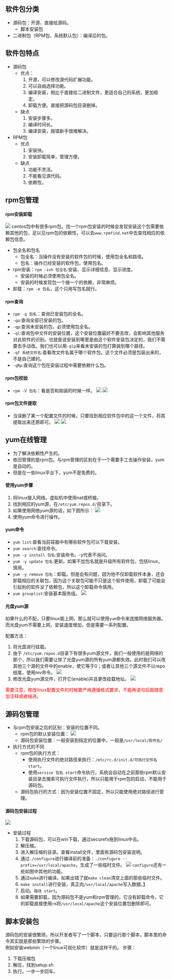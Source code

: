 ## 软件包分类
- 源码包：开源、直接给源码。
  - 脚本安装包
- 二进制包（RPM包、系统默认包）：编译后的包。

## 软件包特点
- 源码包
  - 优点：
    1. 开源，可以修改源代码扩展功能。
    2. 可以自由选择功能。
    3. 编译安装，相比于直接给二进制文件，更适合自己的系统，更加稳定。
    4. 卸载方便。直接把源码包目录删掉。
  - 缺点
    1. 安装步骤多。
    2. 编译时间长。
    3. 编译安装，报错新手很难解决。
- RPM包
  - 优点
    1. 安装快。
    2. 安装卸载简单，管理方便。
  - 缺点
    1. 功能不灵活。
    2. 不能看见源代码。
    3. 依赖性。

## rpm包管理
#### rpm安装卸载
![](../截图/截屏2020-03-1819.24.44.png)
centos包中有很多rpm包，找一个rpm包安装的时候会发现安装这个包需要依赖其他的包，足以见rpm包的依赖性，可以去`www.rpmfind.net`中去查找相应的依赖包信息。

- 包全名和包名
  - 包全名：当操作没有安装的软件包的时候，使用包全名和路径。
  - 包名：操作已经安装的软件包，使用包名。
- rpm安装：`rpm -ivh 包全名`:安装、显示详细信息、显示进度。
  - 安装的时候必须使用包全名。
  - 安装的时候发现包一个接一个的依赖，非常麻烦。
- 卸载：`rpm -e 包名`，这个只用写包名就行。

#### rpm查询
- `rpm -q 包名`：查询已安装包的全名。
- `-qa`:查询全部已安装的包。
- `-qp`:查询未安装的包，必须使用包全名。
- `-ql`:查询包中文件的安装位置，这个安装位置最好不要去改，会影响其他服务对此软件的识别。也就是说安装到哪里是由这个软件安装包决定的，我们不需要去手动改。我们也可以用`-qlp`来看未安装的包打算装到哪个路径。
- `-qf 系统文件名`:查看改文件名属于哪个软件包。这个文件必须是包装出来的，不是自己建的。
- `-qRp`:查询这个包在安装过程中需要依赖什么包。

#### rpm包校验
- `rpm -V 包名`：看是否和刚装的时候一样。
    ![](../截图/截屏2020-03-1821.37.12.png)
    ![](../截图/截屏2020-03-1821.38.12.png)

#### rpm包文件提取
- 当误删了某一个配置文件的时候，只要找到相应软件包中的这一个文件，将其提取出来还原即可。
![](../截图/截屏2020-03-1821.45.47.png)
![](../截图/截屏2020-03-1821.47.23.png)

## yum在线管理
- 为了解决依赖性产生的。
- 依旧管理的是rpm包。与rpm管理的区别在于一个需要手工去操作安装，yum是自动的。
- 但是在一些linux平台下，yum不是免费的。

#### 使用yum步骤
1. 将linux接入网络。虚拟机中使用nat或桥接。
2. 找到相应的yum源，在`/etc/yum.repos.d/`目录下。
3. 如果使用网络yum源的话，如下图所示：
    ![](../截图/截屏2020-03-1910.50.30.png)
4. 使用yum命令进行操作。

#### yum命令
- `yum list`:查看当前容器中有哪些软件包可以下载安装。
- `yum search`:查找命令。
- `yum -y install 包名`:安装命令。-y代表不询问。
- `yum -y update 包名`:更新。如果不加包名就是升级所有软件包，包括linux，慎用。
- `yum -y remove 包名`：卸载。但是会有问题，因为他不仅卸载软件本身，还会卸载相应的关联包，因为这个关联包可能不只是这个软件使用，卸载了可能会引起别的软件没了依赖包，所以这个卸载命令慎用。
- `yum grouplist`:安装基本服务组。
  ![](/截图/截屏2020-03-1911.17.14.png)

#### 光盘yum源
如果什么的不配，只要linux能上网，那么就可以使用`yum`命令来连接网络服务器。<br>而光盘yum不需要上网，安装速度增加，但是需要一系列配置。

配置方法：
1. 将光盘进行挂载。
2. 由于 `/etc/yum.repos.d`目录下有很多yum源文件，我们一般使用的是网络的那个，所以我们需要让除了光盘yum源的所有yum源都失效。此时我们可以改其他三个源的文件中的enable，使它等于0；或者让其他三个源文件不以repo结尾，使用mv命令。
   ![](../截图/截屏2020-03-1911.53.11.png)
3. 修改光盘yum源文件，打开它(enable)并且更改挂载地址。
   ![](../截图/截屏2020-03-1911.53.58.png) 

<font color=red>需要注意，修改linux配置文件的时候要严格遵循格式要求，不能再语句后面随意加注释或者缩进。</font>

## 源码包管理
- 与rpm包安装之后的区别：安装的位置不同。
  - rpm包的默认安装位置：
    ![](../截图/截屏2020-03-1912.35.45.png)
  - 源码包安装位置：一般安装到指定的位置中，一般是`/usr/local/软件名/`
- 执行方式的不同
  - rpm包的执行方式：
    - 使用执行文件的绝对路径来执行：`/etc/rc.d/init.d/可执行文件名  start`。
    - 使用`service 包名 start`命令执行，系统会自动在之前那些rpm默认安装目录去搜索可执行文件执行，所以只能用于rpm包的启动，不能用于源码包。
  - 源码包执行的方式：因为安装位置不固定，所以只能使用绝对路径进行管理。
#### 源码包安装过程
![](../截图/截屏2020-03-1913.29.03.png)
- 安装过程
  1. 下载源码包，可以在win下载，通过securefx拖到linux中去。
  2. 解压缩。
  3. 进入解压缩的目录。查看install文件，里面有源码包安装说明。
  4. 通过`./configure`进行编译前的准备：`./configure --prefix=/usr/local/apache`，生成了一些临时文件。
   ![](../截图/截屏2020-03-1919.30.54.png)
   `configure`还有一些如图中其他的功能。
  5. 通过`make`进行编译。如果出错了就`make clean`清空上面的那些临时文件。
  6. `make install`进行安装，真正向`/usr/local/apache`写入数据。】
  7. 启动。`路径 start`。
  8. 如果需要卸载，因为源码包不是yum和rpm管理的，它没有卸载命令，它的卸载直接使用`rm`将`/usr/local/apache`这个安装位置包删除即可。

## 脚本安装包
源码包的安装很繁琐，所以开发者写了一个脚本，只要运行那个脚本，脚本里的命令其实就是那些繁琐的步骤。<br>例如安装webmin（一个linux可视化软件）就是这样干的。
步骤：
1. 下载压缩包
2. 解压，找到setup.sh
3. 执行。一步一步回车。



